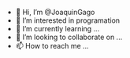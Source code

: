 - 👋 Hi, I’m @JoaquinGago
- 👀 I’m interested in programation
- 🌱 I’m currently learning ...
- 💞️ I’m looking to collaborate on ...
- 📫 How to reach me ...

<!---
JoaquinGago/JoaquinGago is a ✨ special ✨ repository because its `README.md` (this file) appears on your GitHub profile.
You can click the Preview link to take a look at your changes.
--->
